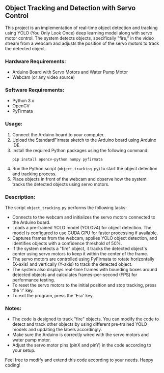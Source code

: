 ## Object Tracking and Detection with Servo Control

This project is an implementation of real-time object detection and tracking using YOLO (You Only Look Once) deep learning model along with servo motor control. The system detects objects, specifically "fire," in the video stream from a webcam and adjusts the position of the servo motors to track the detected object.

### Hardware Requirements:
- Arduino Board with Servo Motors and Water Pump Motor
- Webcam (or any video source)

### Software Requirements:
- Python 3.x
- OpenCV
- PyFirmata

### Usage:

1. Connect the Arduino board to your computer.
2. Upload the StandardFirmata sketch to the Arduino board using Arduino IDE.
3. Install the required Python packages using the following command:
   ```
   pip install opencv-python numpy pyfirmata
   ```
4. Run the Python script (`object_tracking.py`) to start the object detection and tracking process.
5. Place objects in front of the webcam and observe how the system tracks the detected objects using servo motors.

### Description:

The script `object_tracking.py` performs the following tasks:
- Connects to the webcam and initializes the servo motors connected to the Arduino board.
- Loads a pre-trained YOLO model (YOLOv4) for object detection. The model is configured to use CUDA GPU for faster processing if available.
- Captures frames from the webcam, applies YOLO object detection, and identifies objects with a confidence threshold of 50%.
- If the system detects a "fire" object, it tracks the detected object's center using servo motors to keep it within the center of the frame.
- The servo motors are controlled using PyFirmata to rotate horizontally (X-axis) and vertically (Y-axis) to track the detected object.
- The system also displays real-time frames with bounding boxes around detected objects and calculates frames-per-second (FPS) for performance testing.
- To reset the servo motors to the initial position and stop tracking, press the 'r' key.
- To exit the program, press the 'Esc' key.

### Notes:

- The code is designed to track "fire" objects. You can modify the code to detect and track other objects by using different pre-trained YOLO models and updating the labels accordingly.
- Make sure the Arduino is correctly wired with the servo motors and water pump motor.
- Adjust the servo motor pins (pinX and pinY) in the code according to your setup.

Feel free to modify and extend this code according to your needs. Happy coding!